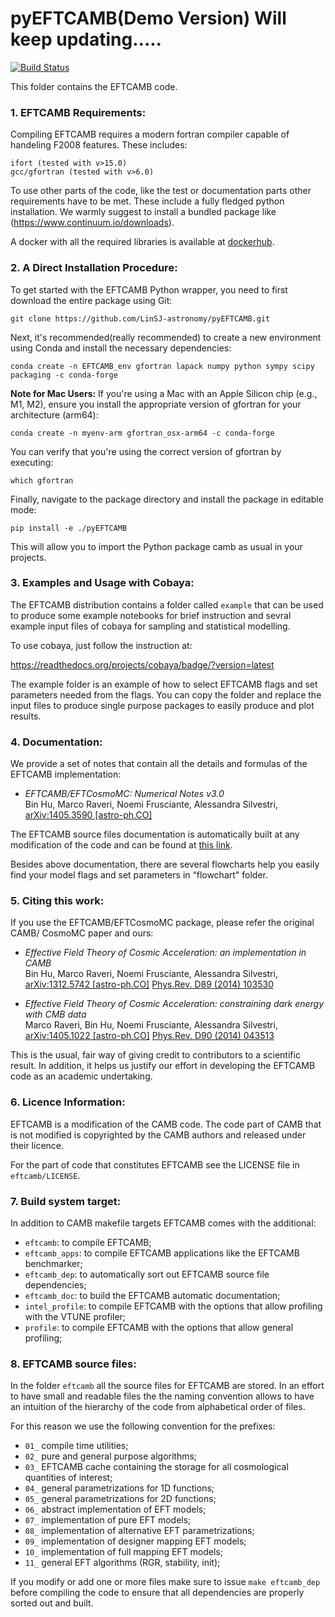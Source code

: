 pyEFTCAMB(Demo Version)
Will keep updating.....
=======

[![Build Status](https://travis-ci.org/EFTCAMB/EFTCAMB.svg?branch=new_features)](https://travis-ci.org/EFTCAMB/EFTCAMB)

This folder contains the EFTCAMB code.

### 1. EFTCAMB Requirements:

Compiling EFTCAMB requires a modern fortran compiler capable of handeling F2008 features.
These includes:

	ifort (tested with v>15.0)
	gcc/gfortran (tested with v>6.0)

To use other parts of the code, like the test or documentation parts other requirements have to be met.
These include a fully fledged python installation. We warmly suggest to install a
bundled package like (https://www.continuum.io/downloads).

A docker with all the required libraries is available at [dockerhub](https://hub.docker.com/r/eftcamb/eftbox/).

### 2. A Direct Installation Procedure:

To get started with the EFTCAMB Python wrapper, you need to first download the entire package using Git:

 	git clone https://github.com/LinSJ-astronomy/pyEFTCAMB.git

Next, it's recommended(really recommended) to create a new environment using Conda and install the necessary dependencies:

    conda create -n EFTCAMB_env gfortran lapack numpy python sympy scipy packaging -c conda-forge

**Note for Mac Users:**
If you're using a Mac with an Apple Silicon chip (e.g., M1, M2), ensure you install the appropriate version of gfortran for your architecture (arm64):

    conda create -n myenv-arm gfortran_osx-arm64 -c conda-forge

You can verify that you're using the correct version of gfortran by executing:

    which gfortran

Finally, navigate to the package directory and install the package in editable mode:

    pip install -e ./pyEFTCAMB

This will allow you to import the Python package camb as usual in your projects.

### 3. Examples and Usage with Cobaya:

The EFTCAMB distribution contains a folder called ``example`` that can be used to produce some example notebooks for brief instruction and sevral example input files of cobaya for sampling and statistical modelling.

To use cobaya, just follow the instruction at:

https://readthedocs.org/projects/cobaya/badge/?version=latest 

The example folder is an example of how to select EFTCAMB flags and set parameters needed from the flags. You can copy the folder and replace the input files to produce single purpose packages to easily produce and plot results.

### 4. Documentation:

We provide a set of notes that contain all the details and formulas of the EFTCAMB implementation:

* *EFTCAMB/EFTCosmoMC: Numerical Notes v3.0*  
    Bin Hu, Marco Raveri, Noemi Frusciante, Alessandra Silvestri, [arXiv:1405.3590 [astro-ph.CO]](http://arxiv.org/abs/1405.3590) 

The EFTCAMB source files documentation is automatically built at any modification of the code and can
be found at [this link](https://eftcamb.github.io/EFTCAMB/).

Besides above documentation, there are several flowcharts help you easily find your model flags and set parameters in “flowchart" folder.
 
### 5. Citing this work:

If you use the EFTCAMB/EFTCosmoMC package, please refer the original CAMB/ CosmoMC paper and ours:

* *Effective Field Theory of Cosmic Acceleration: an implementation in CAMB*  
    Bin Hu, Marco Raveri, Noemi Frusciante, Alessandra Silvestri,  
    [arXiv:1312.5742 [astro-ph.CO]](http://arxiv.org/abs/1312.5742) [Phys.Rev. D89 (2014) 103530](http://journals.aps.org/prd/abstract/10.1103/PhysRevD.89.103530)


* *Effective Field Theory of Cosmic Acceleration: constraining dark energy with CMB data*  
    Marco Raveri, Bin Hu, Noemi Frusciante, Alessandra Silvestri,  
    [arXiv:1405.1022 [astro-ph.CO]](https://arxiv.org/abs/1405.1022) [Phys.Rev. D90 (2014) 043513](http://journals.aps.org/prd/abstract/10.1103/PhysRevD.90.043513)

This is the usual, fair way of giving credit to contributors to a
scientific result. In addition, it helps us justify our effort in
developing the EFTCAMB code as an academic undertaking.

### 6. Licence Information:

EFTCAMB is a modification of the CAMB code.
The code part of CAMB that is not modified is copyrighted by the CAMB authors and released under their licence.

For the part of code that constitutes EFTCAMB see the LICENSE file in ``eftcamb/LICENSE``.

### 7. Build system target:

In addition to CAMB makefile targets EFTCAMB comes with the additional:

* ``eftcamb``: to compile EFTCAMB;
* ``eftcamb_apps``: to compile EFTCAMB applications like the EFTCAMB benchmarker;
* ``eftcamb_dep``: to automatically sort out EFTCAMB source file dependencies;
* ``eftcamb_doc``: to build the EFTCAMB automatic documentation;
* ``intel_profile``: to compile EFTCAMB with the options that allow profiling with the VTUNE profiler;
* ``profile``: to compile EFTCAMB with the options that allow general profiling;

### 8. EFTCAMB source files:

In the folder ``eftcamb`` all the source files for EFTCAMB are stored. 
In an effort to have small and readable files the the naming convention allows to have an 
intuition of the hierarchy of the code from alphabetical order of files.

For this reason we use the following convention for the prefixes:

* ``01_`` compile time utilities;
* ``02_`` pure and general purpose algorithms;
* ``03_`` EFTCAMB cache containing the storage for all cosmological quantities of interest;
* ``04_`` general parametrizations for 1D functions;
* ``05_`` general parametrizations for 2D functions;
* ``06_`` abstract implementation of EFT models;
* ``07_`` implementation of pure EFT models;
* ``08_`` implementation of alternative EFT parametrizations;
* ``09_`` implementation of designer mapping EFT models;
* ``10_`` implementation of full mapping EFT models;
* ``11_`` general EFT algorithms (RGR, stability, init);

If you modify or add one or more files make sure to issue ``make eftcamb_dep`` before compiling the code to ensure that all dependencies are properly sorted out and built.